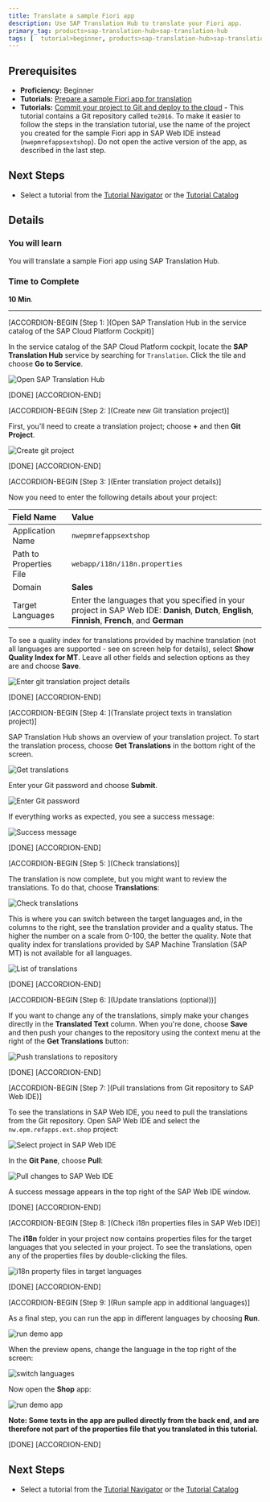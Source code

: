 ```yaml
---
title: Translate a sample Fiori app
description: Use SAP Translation Hub to translate your Fiori app.
primary_tag: products>sap-translation-hub>sap-translation-hub
tags: [  tutorial>beginner, products>sap-translation-hub>sap-translation-hub, products>sap-cloud-platform, topic>sapui5 ]
---
```


## Prerequisites  
 - **Proficiency:** Beginner
  - **Tutorials:** [Prepare a sample Fiori app for translation](http://www.sap.com/developer/tutorials/sth-prepare-fiori-app-translation.html)
 - **Tutorials:** [Commit your project to Git and deploy to the cloud](http://www.sap.com/developer/tutorials/teched-2016-5.html) - This tutorial contains a Git repository called `te2016`. To make it easier to follow the steps in the translation tutorial, use the name of the project you created for the sample Fiori app in SAP Web IDE instead (`nwepmrefappsextshop`). Do not open the active version of the app, as described in the last step.

## Next Steps
- Select a tutorial from the [Tutorial Navigator](http://www.sap.com/developer/tutorial-navigator.html) or the [Tutorial Catalog](http://www.sap.com/developer/tutorials.html)


## Details
### You will learn  
You will translate a sample Fiori app using SAP Translation Hub.

### Time to Complete
**10 Min**.

---
[ACCORDION-BEGIN [Step 1: ](Open SAP Translation Hub in the service catalog of the SAP Cloud Platform Cockpit)]

In the service catalog of the SAP Cloud Platform cockpit, locate the **SAP Translation Hub** service by searching for `Translation`. Click the tile and choose **Go to Service**.

![Open SAP Translation Hub](sth-translate-fiori-app-go-to-sth.png)

[DONE]
[ACCORDION-END]

[ACCORDION-BEGIN [Step 2: ](Create new Git translation project)]

First, you'll need to create a translation project; choose **+** and then **Git Project**.  

![Create git project](sth-translate-fiori-app-creategitproject.png)

[DONE]
[ACCORDION-END]

[ACCORDION-BEGIN [Step 3: ](Enter translation project details)]

Now you need to enter the following details about your project:

Field Name | Value
:-------------  | :-------------
Application Name | `nwepmrefappsextshop`
Path to Properties File | `webapp/i18n/i18n.properties`
Domain | **Sales**
Target Languages   | Enter the languages that you specified in your project in SAP Web IDE: **Danish**, **Dutch**, **English**, **Finnish**, **French**, and **German**

To see a quality index for translations provided by machine translation (not all languages are supported - see on screen help for details), select **Show Quality Index for MT**.
Leave all other fields and selection options as they are and choose **Save**.

![Enter git translation project details](sth-translate-fiori-app-project-details.png)

[DONE]
[ACCORDION-END]

[ACCORDION-BEGIN [Step 4: ](Translate project texts in translation project)]

SAP Translation Hub shows an overview of your translation project. To start the translation process, choose **Get Translations** in the bottom right of the screen.

![Get translations](sth-translate-fiori-app-get-translations.png)

Enter your Git password and choose **Submit**.

![Enter Git password](sth-translate-fiori-app-enter-git-password.png)

If everything works as expected, you see a success message:

![Success message](sth-translate-fiori-app-success-message.png)


[DONE]
[ACCORDION-END]


[ACCORDION-BEGIN [Step 5: ](Check translations)]

The translation is now complete, but you might want to review the translations. To do that, choose **Translations**:

![Check translations](sth-translate-fiori-app-translations.png)

This is where you can switch between the target languages and, in the columns to the right, see the translation provider and a quality status. The higher the number on a scale from 0-100, the better the quality. Note that quality index for translations provided by SAP Machine Translation (SAP MT) is not available for all languages.

![List of translations](sth-translate-fiori-app-list-of-translations.png)

[DONE]
[ACCORDION-END]

[ACCORDION-BEGIN [Step 6: ](Update translations (optional))]

If you want to change any of the translations, simply make your changes directly in the **Translated Text** column. When you're done, choose **Save** and then push your changes to the repository using the context menu at the right of the **Get Translations** button:

![Push translations to repository](sth-translate-fiori-push-changes-repo.png)

[DONE]
[ACCORDION-END]

[ACCORDION-BEGIN [Step 7: ](Pull translations from Git repository to SAP Web IDE)]

To see the translations in SAP Web IDE, you need to pull the translations from the Git repository. Open SAP Web IDE and select the `nw.epm.refapps.ext.shop` project:

![Select project in SAP Web IDE](sth-translate-fiori-app-select-project-ide.png)

In the **Git Pane**, choose **Pull**:

![Pull changes to SAP Web IDE](sth-translate-fiori-app-pull-to-ide.png)

A success message appears in the top right of the SAP Web IDE window.

[DONE]
[ACCORDION-END]

[ACCORDION-BEGIN [Step 8: ](Check i18n properties files in SAP Web IDE)]

The **i18n** folder in your project now contains properties files for the target languages that you selected in your project. To see the translations, open any of the properties files by double-clicking the files.

![i18n property files in target languages](sth-translate-fiori-app-i18n-lang-property-files.png)


[DONE]
[ACCORDION-END]

[ACCORDION-BEGIN [Step 9: ](Run sample app in additional languages)]

As a final step, you can run the app in different languages by choosing **Run**.

![run demo app](sth-translate-fiori-app-run-demo.png)

When the preview opens, change the language in the top right of the screen:

![switch languages](sth-translate-fiori-app-switch-languages.png)

Now open the **Shop** app:

![run demo app](sth-translate-fiori-app-Shop.png)

**Note: Some texts in the app are pulled directly from the back end, and are therefore not part of the properties file that you translated in this tutorial.**

[DONE]
[ACCORDION-END]


## Next Steps
- Select a tutorial from the [Tutorial Navigator](http://www.sap.com/developer/tutorial-navigator.html) or the [Tutorial Catalog](http://www.sap.com/developer/tutorials.html)

